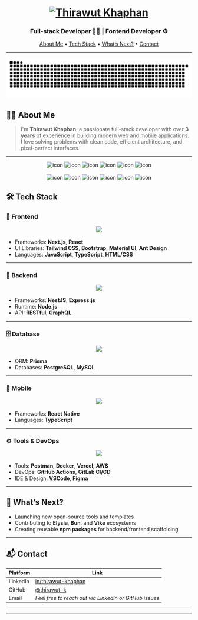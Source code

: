 <!-- Banner -->
<h1 align="center">
  <a href="https://git.io/typing-svg">
    <img src="https://readme-typing-svg.herokuapp.com?font=Righteous&pause=500&color=22A699&size=35&center=true&vCenter=true&random=false&width=435&lines=Hi+there+!+%F0%9F%91%8B+;+I'm+Thirawut+Khanphan!" alt="Thirawut Khaphan" />
  </a>
</h1>

<h3 align="center"> Full-stack Developer 👨‍💻 | Fontend Developer ⚙️ </h3>

<p align="center">
  <a href="#-about-me">About Me</a> •
  <a href="#-tech-stack">Tech Stack</a> •
  <!-- <a href="#-projects">Projects</a> • -->
  <a href="#-whats-next">What’s Next?</a> •
  <a href="#-contact">Contact</a>
</p>

---

<p align="center">
  <picture>
    <source media="(prefers-color-scheme: dark)" srcset="https://raw.githubusercontent.com/Lock-Lee/Lock-Lee/output/github-contribution-grid-snake-dark.svg" />
    <source media="(prefers-color-scheme: light)" srcset="https://raw.githubusercontent.com/Lock-Lee/Lock-Lee/output/github-contribution-grid-snake.svg" />
    <img alt="github-snake" src="https://raw.githubusercontent.com/Lock-Lee/Lock-Lee/output/github-contribution-grid-snake.svg" />
  </picture>
</p>

## 👨‍💻 About Me

> I'm **Thirawut Khaphan**, a passionate full-stack developer with over **3 years** of experience in building modern web and mobile applications. I love solving problems with clean code, efficient architecture, and pixel-perfect interfaces.

---

<div align="center">
  <img src="https://techstack-generator.vercel.app/java-icon.svg" alt="icon" width="50" height="50" />
  <img src="https://techstack-generator.vercel.app/python-icon.svg" alt="icon" width="50" height="50" />
  <img src="https://techstack-generator.vercel.app/ts-icon.svg" alt="icon" width="50" height="50" />
  <img src="https://techstack-generator.vercel.app/js-icon.svg" alt="icon"width="50" height="50" />
  <img src="https://techstack-generator.vercel.app/react-icon.svg" alt="icon" width="50" height="50" />
 <img src="https://techstack-generator.vercel.app/mysql-icon.svg" alt="icon" width="50" height="50" />
</div>

<br>

<div align="center">
  <img src="https://techstack-generator.vercel.app/docker-icon.svg" alt="icon" width="50" height="50" />
  <img src="https://techstack-generator.vercel.app/aws-icon.svg" alt="icon" width="50" height="50" />
  <img src="https://techstack-generator.vercel.app/github-icon.svg" alt="icon" width="50" height="50" />
  <img src="https://techstack-generator.vercel.app/prettier-icon.svg" alt="icon" width="50" height="50" />
  <img src="https://techstack-generator.vercel.app/restapi-icon.svg" alt="icon" width="50" height="50" />
  <img src="https://techstack-generator.vercel.app/graphql-icon.svg" alt="icon" width="50" height="50" />
</div>

## 🛠️ Tech Stack

### 🧩 Frontend

<p align="center">
  <img src="https://skillicons.dev/icons?i=nextjs,react,js,ts,html,css,tailwind,bootstrap,materialui" />
</p>

- Frameworks: **Next.js**, **React**
- UI Libraries: **Tailwind CSS**, **Bootstrap**, **Material UI**, **Ant Design**
- Languages: **JavaScript**, **TypeScript**, **HTML/CSS**

---

### 🧠 Backend

<p align="center">
  <img src="https://skillicons.dev/icons?i=nestjs,express,nodejs" />
</p>

- Frameworks: **NestJS**, **Express.js**
- Runtime: **Node.js**
- API: **RESTful**, **GraphQL**

---

### 🗄️ Database

<p align="center">
  <img src="https://skillicons.dev/icons?i=prisma,postgres,mysql" />
</p>

- ORM: **Prisma**
- Databases: **PostgreSQL**, **MySQL**

---

### 📱 Mobile

<p align="center">
  <img src="https://skillicons.dev/icons?i=react" />
</p>

- Frameworks: **React Native**
- Languages: **TypeScript**

---

### ⚙️ Tools & DevOps

<p align="center">
  <img src="https://skillicons.dev/icons?i=postman,docker,vercel,aws,github,gitlab,vscode,figma" />
</p>

- Tools: **Postman**, **Docker**, **Vercel**, **AWS**
- DevOps: **GitHub Actions**, **GitLab CI/CD**
- IDE & Design: **VSCode**, **Figma**

---

<!-- ## 🎯 Projects

### 🔗 [Modern URL Shortener](https://github.com/thirawut-k/url-shortener)

> Built with **Next.js**, **Prisma**, **PlanetScale**, and **Tailwind CSS**

- Branded short links, analytics, and QR generation
- Self-hostable with CI/CD workflows and type-safety

---

### 📊 [SQL Testing App](https://github.com/thirawut-k/sql-testing-app)

> A SQL playground built using **Next.js**, **ElysiaJS**, and **Prisma**

- Designed for database testing, education, and TDD workflows
- Dockerized and easily deployable

---

### ⚡ [Vike + Elysia Starter](https://github.com/thirawut-k/vike-elysia-starter)

> A starter template for full-stack SSR development

- Combines **Vike**, **Elysia**, **Tailwind**, and **Vite**
- Ships to **Vercel** or runs locally with Docker

--- -->

## 🔭 What’s Next?

- Launching new open-source tools and templates
- Contributing to **Elysia**, **Bun**, and **Vike** ecosystems
- Creating reusable **npm packages** for backend/frontend scaffolding

---

## 📬 Contact

| Platform | Link                                                                |
| -------- | ------------------------------------------------------------------- |
| LinkedIn | [in/thirawut-khaphan](https://www.linkedin.com/in/thirawut-khaphan) |
| GitHub   | [@thirawut-k](https://github.com/thirawut-k)                        |
| Email    | _Feel free to reach out via LinkedIn or GitHub issues_              |

---

---

<!-- _Made with ❤️ by Thirawut using Bun & JavaScript_ -->

